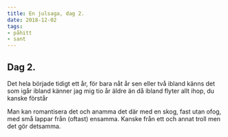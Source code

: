 ```yaml
---
title: En julsaga, dag 2.
date: 2018-12-02
tags:  
- påhitt 
- sant
---
```


## Dag 2.
Det hela började tidigt ett år,
för bara nåt år sen eller två
ibland känns det som igår 
ibland känner jag mig tio år äldre än då
ibland flyter allt ihop, du kanske förstår

Man kan romantisera det och anamma det där med en skog,
fast utan ofog, med små lappar från (oftast) ensamma.
Kanske från ett och annat troll men det gör detsamma.
